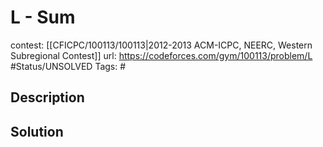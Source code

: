 # L - Sum

contest: [[CFICPC/100113/100113|2012-2013 ACM-ICPC, NEERC, Western Subregional Contest]]
url: https://codeforces.com/gym/100113/problem/L
#Status/UNSOLVED
Tags: #

## Description

## Solution

